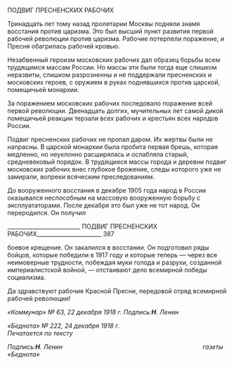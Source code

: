 ПОДВИГ ПРЕСНЕНСКИХ РАБОЧИХ

Тринадцать лет тому назад пролетарии Москвы подняли знамя восстания против ца­ризма. Это был высший пункт развития первой рабочей революции против царизма. Рабочие потерпели поражение, и Пресня обагрилась рабочей кровью.

Незабвенный героизм московских рабочих дал образец борьбы всем трудящимся массам России. Но массы эти были тогда еще слишком неразвиты, слишком разрознен­ны и не поддержали пресненских и московских героев, с оружием в руках поднявшихся против царской, помещичьей монархии.

За поражением московских рабочих последовало поражение всей первой революции. Двенадцать долгих, мучительных лет самой дикой помещичьей реакции терзали всех рабочих и крестьян всех народов России.

Подвиг пресненских рабочих не пропал даром. Их жертвы были не напрасны. В цар­ской монархии была пробита первая брешь, которая медленно, но неуклонно расширя­лась и ослабляла старый, средневековый порядок. В трудящиеся массы города и дерев­ни подвиг московских рабочих внес глубокое брожение, следы которого уже не зами­рали, вопреки всяческим преследованиям.

До вооруженного восстания в декабре 1905 года народ в России оказывался неспо­собным на массовую вооруженную борьбу с эксплуататорами. После декабря это был уже не тот народ. Он переродился. Он получил

  

__________________________ ПОДВИГ ПРЕСНЕНСКИХ РАБОЧИХ_______________________ 387

боевое крещение. Он закалился в восстании. Он подготовил ряды бойцов, которые по­бедили в 1917 году и которые теперь — через все неимоверные трудности, побеждая муки голода и разрухи, созданной империалистской войной, — отстаивают дело все­мирной победы социализма.

Да здравствуют рабочие Красной Пресни, передовой отряд всемирной рабочей рево­люции!

_«Коммунар» № 63, 22 декабря 1918 г. Подпись:__Η__. Ленин_

_«Беднота» № 222, 24 декабря 1918 г.                                                        Печатается по тексту_

_Подпись:__Η__. Ленин                                                                                 газеты «Беднота»_